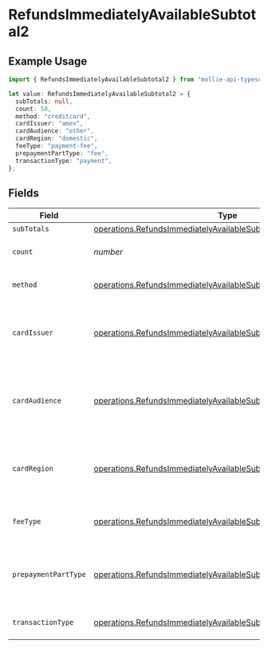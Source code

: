 # RefundsImmediatelyAvailableSubtotal2

## Example Usage

```typescript
import { RefundsImmediatelyAvailableSubtotal2 } from "mollie-api-typescript/models/operations";

let value: RefundsImmediatelyAvailableSubtotal2 = {
  subTotals: null,
  count: 50,
  method: "creditcard",
  cardIssuer: "amex",
  cardAudience: "other",
  cardRegion: "domestic",
  feeType: "payment-fee",
  prepaymentPartType: "fee",
  transactionType: "payment",
};
```

## Fields

| Field                                                                                                                                                  | Type                                                                                                                                                   | Required                                                                                                                                               | Description                                                                                                                                            | Example                                                                                                                                                |
| ------------------------------------------------------------------------------------------------------------------------------------------------------ | ------------------------------------------------------------------------------------------------------------------------------------------------------ | ------------------------------------------------------------------------------------------------------------------------------------------------------ | ------------------------------------------------------------------------------------------------------------------------------------------------------ | ------------------------------------------------------------------------------------------------------------------------------------------------------ |
| `subTotals`                                                                                                                                            | [operations.RefundsImmediatelyAvailableSubTotal1](../../models/operations/refundsimmediatelyavailablesubtotal1.md)[]                                   | :heavy_minus_sign:                                                                                                                                     | N/A                                                                                                                                                    |                                                                                                                                                        |
| `count`                                                                                                                                                | *number*                                                                                                                                               | :heavy_minus_sign:                                                                                                                                     | Number of transactions of this type                                                                                                                    | 50                                                                                                                                                     |
| `method`                                                                                                                                               | [operations.RefundsImmediatelyAvailableSubtotalMethod2](../../models/operations/refundsimmediatelyavailablesubtotalmethod2.md)                         | :heavy_minus_sign:                                                                                                                                     | Payment type of the transactions                                                                                                                       | creditcard                                                                                                                                             |
| `cardIssuer`                                                                                                                                           | [operations.RefundsImmediatelyAvailableSubtotalCardIssuer2](../../models/operations/refundsimmediatelyavailablesubtotalcardissuer2.md)                 | :heavy_minus_sign:                                                                                                                                     | In case of payments transactions with card, the card issuer will be available                                                                          | amex                                                                                                                                                   |
| `cardAudience`                                                                                                                                         | [operations.RefundsImmediatelyAvailableSubtotalCardAudience2](../../models/operations/refundsimmediatelyavailablesubtotalcardaudience2.md)             | :heavy_minus_sign:                                                                                                                                     | In case of payments trnsactions with card, the card audience will be available.                                                                        | other                                                                                                                                                  |
| `cardRegion`                                                                                                                                           | [operations.RefundsImmediatelyAvailableSubtotalCardRegion2](../../models/operations/refundsimmediatelyavailablesubtotalcardregion2.md)                 | :heavy_minus_sign:                                                                                                                                     | In case of payments transactions with card, the card region will be available.                                                                         | domestic                                                                                                                                               |
| `feeType`                                                                                                                                              | [operations.RefundsImmediatelyAvailableSubtotalFeeType2](../../models/operations/refundsimmediatelyavailablesubtotalfeetype2.md)                       | :heavy_minus_sign:                                                                                                                                     | Present when the transaction represents a fee.                                                                                                         | payment-fee                                                                                                                                            |
| `prepaymentPartType`                                                                                                                                   | [operations.RefundsImmediatelyAvailableSubtotalPrepaymentPartType2](../../models/operations/refundsimmediatelyavailablesubtotalprepaymentparttype2.md) | :heavy_minus_sign:                                                                                                                                     | Prepayment part: fee itself, reimbursement, discount, VAT or rounding compensation.                                                                    | fee                                                                                                                                                    |
| `transactionType`                                                                                                                                      | [operations.RefundsImmediatelyAvailableSubtotalTransactionType2](../../models/operations/refundsimmediatelyavailablesubtotaltransactiontype2.md)       | :heavy_minus_sign:                                                                                                                                     | Represents the transaction type                                                                                                                        | payment                                                                                                                                                |